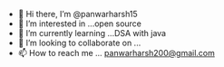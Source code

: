 - 👋 Hi there, I’m @panwarharsh15
- 👀 I’m interested in ...open source
- 🌱 I’m currently learning ...DSA with java
- 💞️ I’m looking to collaborate on ...
- 📫 How to reach me ... panwarharsh200@gmail.com

<!---
panwarharsh15/panwarharsh15 is a ✨ special ✨ repository because its `README.md` (this file) appears on your GitHub profile.
You can click the Preview link to take a look at your changes.
--->

